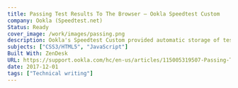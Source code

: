 ```yaml
---
title: Passing Test Results To The Browser – Ookla Speedtest Custom
company: Ookla (Speedtest.net)
Status: Ready
cover_image: /work/images/passing.png
description: Ookla's Speedtest Custom provided automatic storage of test results hosted in the online reporting dashboard for each license, however sometimes users needed to capture more information than was provided by the licensed features. To help with customer use cases, the JavaScript client leveraged the browser's Window.postMessage() method to safely enable cross-origin communication between the client's test instance and their self-hosted desired database.
subjects: ["CSS3/HTML5", "JavaScript"]
Built With: ZenDesk
URL: https://support.ookla.com/hc/en-us/articles/115005319507-Passing-Test-Results-To-The-Browser
date: 2017-12-01
tags: ["Technical writing"]
---
```

